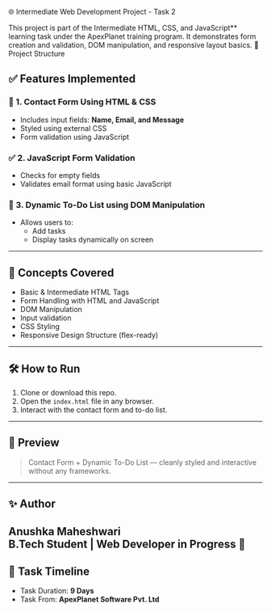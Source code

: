  🌐 Intermediate Web Development Project - Task 2

This project is part of the Intermediate HTML, CSS, and JavaScript** learning task under the ApexPlanet training program. It demonstrates form creation and validation, DOM manipulation, and responsive layout basics.
 📁 Project Structure
## ✅ Features Implemented

### 📄 1. Contact Form Using HTML & CSS
- Includes input fields: **Name, Email, and Message**
- Styled using external CSS
- Form validation using JavaScript

### ✅ 2. JavaScript Form Validation
- Checks for empty fields
- Validates email format using basic JavaScript

### 📝 3. Dynamic To-Do List using DOM Manipulation
- Allows users to:
  - Add tasks
  - Display tasks dynamically on screen

---

## 🧠 Concepts Covered

- Basic & Intermediate HTML Tags
- Form Handling with HTML and JavaScript
- DOM Manipulation
- Input validation
- CSS Styling
- Responsive Design Structure (flex-ready)

---

## 🛠 How to Run

1. Clone or download this repo.
2. Open the `index.html` file in any browser.
3. Interact with the contact form and to-do list.

---

## 📌 Preview

> Contact Form + Dynamic To-Do List — cleanly styled and interactive without any frameworks.

---

## ✨ Author

**Anushka Maheshwari**  
B.Tech Student | Web Developer in Progress 🚀  
---

## 📅 Task Timeline
- Task Duration: **9 Days**
- Task From: **ApexPlanet Software Pvt. Ltd**


